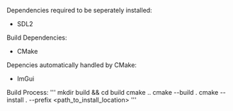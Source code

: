 Dependencies required to be seperately installed:
- SDL2

Build Dependencies:
- CMake

Depencies automatically handled by CMake:
- ImGui

Build Process:
'''
mkdir build && cd build
cmake ..
cmake --build .
cmake --install . --prefix <path_to_install_location>
'''